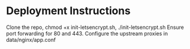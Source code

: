 # Deployment Instructions

Clone the repo, chmod +x init-letsencrypt.sh, ./init-letsencrypt.sh 
Ensure port forwarding for 80 and 443. 
Configure the upstream proxies in data/nginx/app.conf
